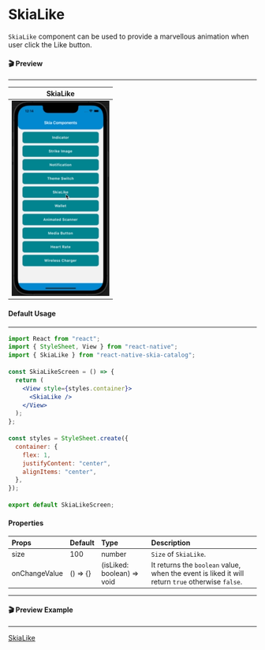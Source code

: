# SkiaLike

`SkiaLike` component can be used to provide a marvellous animation when user click the Like button.

#### 🎬 Preview

---

|                SkiaLike                 |
| :-------------------------------------: |
| ![alt tag](/assets/DefaultSkiaLike.gif) |

#### Default Usage

---

```jsx
import React from "react";
import { StyleSheet, View } from "react-native";
import { SkiaLike } from "react-native-skia-catalog";

const SkiaLikeScreen = () => {
  return (
    <View style={styles.container}>
      <SkiaLike />
    </View>
  );
};

const styles = StyleSheet.create({
  container: {
    flex: 1,
    justifyContent: "center",
    alignItems: "center",
  },
});

export default SkiaLikeScreen;
```

#### Properties

| Props         | Default  | Type                       | Description                                                                                      |
| :------------ | :------- | :------------------------- | :----------------------------------------------------------------------------------------------- |
| size          | 100      | number                     | `Size` of `SkiaLike`.                                                                            |
| onChangeValue | () => {} | (isLiked: boolean) => void | It returns the `boolean` value, when the event is liked it will return `true` otherwise `false`. |

---

#### 🎬 Preview Example

---

[SkiaLike](/example/src/modules/SkiaLike/SkiaLikeScreen.tsx)
